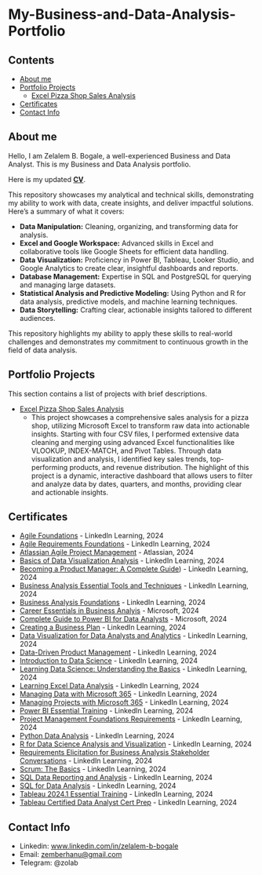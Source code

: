 # My-Business-and-Data-Analysis-Portfolio

## Contents
* [About me](#about-me)
* [Portfolio Projects](#portfolio-projects)
  * [Excel Pizza Shop Sales Analysis](https://github.com/ZelaBerh/Business-and-Data-Analysis-Portfolio/tree/main/Projects/Excel)
* [Certificates](#certificates)
* [Contact Info](#contact-info)

## About me
Hello, I am Zelalem B. Bogale, a well-experienced Business and Data Analyst. This is my Business and Data Analysis portfolio.<br>

Here is my updated [**CV**](https://github.com/ZelaBerh/Business-and-Data-Analysis-Portfolio/blob/main/Zelalem's%20Business%20and%20Data%20Analyst%20CV.pdf).

This repository showcases my analytical and technical skills, demonstrating my ability to work with data, create insights, and deliver impactful solutions. Here’s a summary of what it covers:

* **Data Manipulation:** Cleaning, organizing, and transforming data for analysis.
* **Excel and Google Workspace:** Advanced skills in Excel and collaborative tools like Google Sheets for efficient data handling.
* **Data Visualization:** Proficiency in Power BI, Tableau, Looker Studio, and Google Analytics to create clear, insightful dashboards and reports.
* **Database Management:** Expertise in SQL and PostgreSQL for querying and managing large datasets.
* **Statistical Analysis and Predictive Modeling:** Using Python and R for data analysis, predictive models, and machine learning techniques.
* **Data Storytelling:** Crafting clear, actionable insights tailored to different audiences.

This repository highlights my ability to apply these skills to real-world challenges and demonstrates my commitment to continuous growth in the field of data analysis.


## Portfolio Projects
This section contains a list of projects with brief descriptions.

* [Excel Pizza Shop Sales Analysis](https://github.com/ZelaBerh/Business-and-Data-Analysis-Portfolio/tree/main/Projects/Excel)
  * This project showcases a comprehensive sales analysis for a pizza shop, utilizing Microsoft Excel to transform raw data into actionable insights. Starting with four CSV files, I performed extensive data cleaning and merging using advanced Excel functionalities like VLOOKUP, INDEX-MATCH, and Pivot Tables. Through data visualization and analysis, I identified key sales trends, top-performing products, and revenue distribution. The highlight of this project is a dynamic, interactive dashboard that allows users to filter and analyze data by dates, quarters, and months, providing clear and actionable insights.



## Certificates
* [Agile Foundations](https://github.com/ZelaBerh/Business-and-Data-Analysis-Portfolio/blob/main/Certificates/CertificateOfCompletion_Agile%20Foundations.pdf) - LinkedIn Learning, 2024
* [Agile Requirements Foundations](https://github.com/ZelaBerh/Business-and-Data-Analysis-Portfolio/blob/main/Certificates/CertificateOfCompletion_Agile%20Requirements%20Foundations.pdf) - LinkedIn Learning, 2024
* [Atlassian Agile Project Management](https://github.com/ZelaBerh/Business-and-Data-Analysis-Portfolio/blob/main/Certificates/CertificateOfCompletion_Atlassian%20Agile%20Project%20Management%20Professional%20Certificate%20(1).pdf) - Atlassian, 2024
* [Basics of Data Visualization Analysis](https://github.com/ZelaBerh/Business-and-Data-Analysis-Portfolio/blob/main/Certificates/CertificateOfCompletion_Basics%20of%20Data%20Visualization%20Analysis.pdf) - LinkedIn Learning, 2024
* [Becoming a Product Manager: A Complete Guide](https://github.com/ZelaBerh/Business-and-Data-Analysis-Portfolio/blob/main/Certificates/CertificateOfCompletion_Becoming%20a%20Product%20Manager%20A%20Complete%20Guide.pdf)) - LinkedIn Learning, 2024
* [Business Analysis Essential Tools and Techniques](https://github.com/ZelaBerh/Business-and-Data-Analysis-Portfolio/blob/main/Certificates/CertificateOfCompletion_Business%20Analysis%20Essential%20Tools%20and%20Techniques.pdf) - LinkedIn Learning, 2024
* [Business Analysis Foundations](https://github.com/ZelaBerh/Business-and-Data-Analysis-Portfolio/blob/main/Certificates/CertificateOfCompletion_Business%20Analysis%20Foundations.pdf) - LinkedIn Learning, 2024
* [Career Essentials in Business Analyis](https://github.com/ZelaBerh/Business-and-Data-Analysis-Portfolio/blob/main/Certificates/CertificateOfCompletion_Career%20Essentials%20in%20Business%20Analysis%20by%20Microsoft%20and%20LinkedIn%20(1).pdf) - Microsoft, 2024
* [Complete Guide to Power BI for Data Analysts](https://github.com/ZelaBerh/Business-and-Data-Analysis-Portfolio/blob/main/Certificates/CertificateOfCompletion_Complete%20Guide%20to%20Power%20BI%20for%20Data%20Analysts%20by%20Microsoft%20Press.pdf) - Microsoft, 2024
* [Creating a Business Plan](https://github.com/ZelaBerh/Business-and-Data-Analysis-Portfolio/blob/main/Certificates/CertificateOfCompletion_Creating%20a%20Business%20Plan.pdf) - LinkedIn Learning, 2024
* [Data Visualization for Data Analysts and Analytics](https://github.com/ZelaBerh/Business-and-Data-Analysis-Portfolio/blob/main/Certificates/CertificateOfCompletion_Data%20Visualization%20for%20Data%20Analysis%20and%20Analytics%202020.pdf) - LinkedIn Learning, 2024
* [Data-Driven Product Management](https://github.com/ZelaBerh/Business-and-Data-Analysis-Portfolio/blob/main/Certificates/CertificateOfCompletion_DataDriven%20Product%20Management.pdf) - LinkedIn Learning, 2024
* [Introduction to Data Science](https://github.com/ZelaBerh/Business-and-Data-Analysis-Portfolio/blob/main/Certificates/CertificateOfCompletion_Introduction%20to%20Data%20Science.pdf) - LinkedIn Learning, 2024
* [Learning Data Science: Understanding the Basics](https://github.com/ZelaBerh/Business-and-Data-Analysis-Portfolio/blob/main/Certificates/CertificateOfCompletion_Learning%20Data%20Science%20Understanding%20the%20Basics.pdf) - LinkedIn Learning, 2024
* [Learning Excel Data Analysis](https://github.com/ZelaBerh/Business-and-Data-Analysis-Portfolio/blob/main/Certificates/CertificateOfCompletion_Learning%20Excel%20Data%20Analysis.pdf) - LinkedIn Learning, 2024
* [Managing Data with Microsoft 365](https://github.com/ZelaBerh/Business-and-Data-Analysis-Portfolio/blob/main/Certificates/CertificateOfCompletion_Managing%20Data%20with%20Microsoft%20365.pdf) - LinkedIn Learning, 2024
* [Managing Projects with Microsoft 365](https://github.com/ZelaBerh/Business-and-Data-Analysis-Portfolio/blob/main/Certificates/CertificateOfCompletion_Managing%20Projects%20with%20Microsoft%20365.pdf) - LinkedIn Learning, 2024
* [Power BI Essential Training](https://github.com/ZelaBerh/Business-and-Data-Analysis-Portfolio/blob/main/Certificates/CertificateOfCompletion_Power%20BI%20Essential%20Training.pdf) - LinkedIn Learning, 2024
* [Project Management Foundations Requirements](https://github.com/ZelaBerh/Business-and-Data-Analysis-Portfolio/blob/main/Certificates/CertificateOfCompletion_Project%20Management%20Foundations%20Requirements.pdf) - LinkedIn Learning, 2024
* [Python Data Analysis](https://github.com/ZelaBerh/Business-and-Data-Analysis-Portfolio/blob/main/Certificates/CertificateOfCompletion_Python%20Data%20Analysis.pdf) - LinkedIn Learning, 2024
* [R for Data Science Analysis and Visualization](https://github.com/ZelaBerh/Business-and-Data-Analysis-Portfolio/blob/main/Certificates/CertificateOfCompletion_R%20for%20Data%20Science%20Analysis%20and%20Visualization.pdf) - LinkedIn Learning, 2024
* [Requirements Elicitation for Business Analysis Stakeholder Conversations](https://github.com/ZelaBerh/Business-and-Data-Analysis-Portfolio/blob/main/Certificates/CertificateOfCompletion_Requirements%20Elicitation%20for%20Business%20Analysis%20Stakeholder%20Conversations.pdf) - LinkedIn Learning, 2024
* [Scrum: The Basics](https://github.com/ZelaBerh/Business-and-Data-Analysis-Portfolio/blob/main/Certificates/CertificateOfCompletion_Scrum%20The%20Basics.pdf) - LinkedIn Learning, 2024
* [SQL Data Reporting and Analysis](https://github.com/ZelaBerh/Business-and-Data-Analysis-Portfolio/blob/main/Certificates/CertificateOfCompletion_SQL%20Data%20Reporting%20and%20Analysis.pdf) - LinkedIn Learning, 2024
* [SQL for Data Analysis](https://github.com/ZelaBerh/Business-and-Data-Analysis-Portfolio/blob/main/Certificates/CertificateOfCompletion_SQL%20for%20Data%20Analysis.pdf) - LinkedIn Learning, 2024
* [Tableau 2024.1 Essential Training](https://github.com/ZelaBerh/Business-and-Data-Analysis-Portfolio/blob/main/Certificates/CertificateOfCompletion_Tableau%202024.1%20Essential%20Training.pdf) - LinkedIn Learning, 2024
* [Tableau Certified Data Analyst Cert Prep](https://github.com/ZelaBerh/Business-and-Data-Analysis-Portfolio/blob/main/Certificates/CertificateOfCompletion_Tableau%20Certified%20Data%20Analyst%20Cert%20Prep.pdf) - LinkedIn Learning, 2024




























## Contact Info
* Linkedin: www.linkedin.com/in/zelalem-b-bogale
* Email: zemberhanu@gmail.com
* Telegram: @zolab
